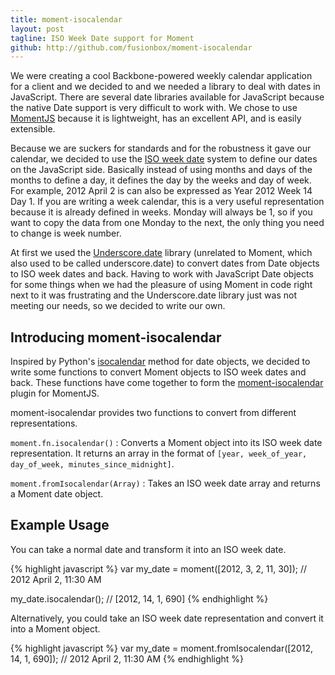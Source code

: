 ```yaml
---
title: moment-isocalendar
layout: post
tagline: ISO Week Date support for Moment
github: http://github.com/fusionbox/moment-isocalendar
---
```

We were creating a cool Backbone-powered weekly calendar application for a
client and we decided to and we needed a library to deal with dates in
JavaScript.  There are several date libraries available for JavaScript because
the native Date support is very difficult to work with.  We chose to use
[MomentJS](http://momentjs.com) because it is lightweight, has an excellent API,
and is easily extensible.

Because we are suckers for standards and for the robustness it gave our
calendar, we decided to use the [ISO week
date](http://en.wikipedia.org/wiki/ISO_week_date) system to define our dates on
the JavaScript side.  Basically instead of using months and days of the months
to define a day, it defines the day by the weeks and day of week.  For example,
2012 April 2 is can also be expressed as Year 2012 Week 14 Day 1.  If you are
writing a week calendar, this is a very useful representation because it is
already defined in weeks.  Monday will always be 1, so if you want to copy the
data from one Monday to the next, the only thing you need to change is week
number.

At first we used the
[Underscore.date](https://github.com/Flamefork/underscore.date) library
(unrelated to Moment, which also used to be called underscore.date) to convert
dates from Date objects to ISO week dates and back.  Having to work with
JavaScript Date objects for some things when we had the pleasure of using Moment
in code right next to it was frustrating and the Underscore.date library just
was not meeting our needs, so we decided to write our own.


## Introducing moment-isocalendar
Inspired by Python's
[isocalendar](http://docs.python.org/library/datetime.html#datetime.date.isocalendar)
method for date objects, we decided to write some functions to convert Moment
objects to ISO week dates and back.  These functions have come together to form
the [moment-isocalendar](https://github.com/fusionbox/moment-isocalendar) plugin
for MomentJS.

moment-isocalendar provides two functions to convert from different
representations.

`moment.fn.isocalendar()`
:   Converts a Moment object into its ISO week date representation.  It returns
    an array in the format of `[year, week_of_year, day_of_week,
    minutes_since_midnight]`.

`moment.fromIsocalendar(Array)`
:   Takes an ISO week date array and returns a Moment date object.


## Example Usage
You can take a normal date and transform it into an ISO week date.

{% highlight javascript %}
var my_date = moment([2012, 3, 2, 11, 30]);
// 2012 April 2, 11:30 AM

my_date.isocalendar();
// [2012, 14, 1, 690]
{% endhighlight %}

Alternatively, you could take an ISO week date representation and convert it
into a Moment object.

{% highlight javascript %}
var my_date = moment.fromIsocalendar([2012, 14, 1, 690]);
// 2012 April 2, 11:30 AM
{% endhighlight %}
